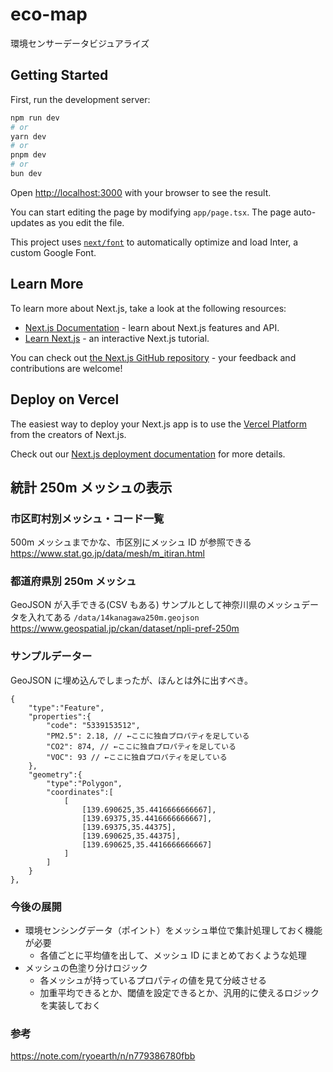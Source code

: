 # eco-map

環境センサーデータビジュアライズ

## Getting Started

First, run the development server:

```bash
npm run dev
# or
yarn dev
# or
pnpm dev
# or
bun dev
```

Open [http://localhost:3000](http://localhost:3000) with your browser to see the result.

You can start editing the page by modifying `app/page.tsx`. The page auto-updates as you edit the file.

This project uses [`next/font`](https://nextjs.org/docs/basic-features/font-optimization) to automatically optimize and load Inter, a custom Google Font.

## Learn More

To learn more about Next.js, take a look at the following resources:

- [Next.js Documentation](https://nextjs.org/docs) - learn about Next.js features and API.
- [Learn Next.js](https://nextjs.org/learn) - an interactive Next.js tutorial.

You can check out [the Next.js GitHub repository](https://github.com/vercel/next.js/) - your feedback and contributions are welcome!

## Deploy on Vercel

The easiest way to deploy your Next.js app is to use the [Vercel Platform](https://vercel.com/new?utm_medium=default-template&filter=next.js&utm_source=create-next-app&utm_campaign=create-next-app-readme) from the creators of Next.js.

Check out our [Next.js deployment documentation](https://nextjs.org/docs/deployment) for more details.

## 統計 250m メッシュの表示

### 市区町村別メッシュ・コード一覧

500m メッシュまでかな、市区別にメッシュ ID が参照できる
https://www.stat.go.jp/data/mesh/m_itiran.html

### 都道府県別 250m メッシュ

GeoJSON が入手できる(CSV もある)
サンプルとして神奈川県のメッシュデータを入れてある
`/data/14kanagawa250m.geojson`
https://www.geospatial.jp/ckan/dataset/npli-pref-250m

### サンプルデーター

GeoJSON に埋め込んでしまったが、ほんとは外に出すべき。

```
{
    "type":"Feature",
    "properties":{
        "code": "5339153512",
        "PM2.5": 2.18, // ←ここに独自プロパティを足している
        "CO2": 874, // ←ここに独自プロパティを足している
        "VOC": 93 // ←ここに独自プロパティを足している
    },
    "geometry":{
        "type":"Polygon",
        "coordinates":[
            [
                [139.690625,35.4416666666667],
                [139.69375,35.4416666666667],
                [139.69375,35.44375],
                [139.690625,35.44375],
                [139.690625,35.4416666666667]
            ]
        ]
    }
},
```

### 今後の展開

- 環境センシングデータ（ポイント）をメッシュ単位で集計処理しておく機能が必要
  - 各値ごとに平均値を出して、メッシュ ID にまとめておくような処理
- メッシュの色塗り分けロジック
  - 各メッシュが持っているプロパティの値を見て分岐させる
  - 加重平均できるとか、閾値を設定できるとか、汎用的に使えるロジックを実装しておく

### 参考

https://note.com/ryoearth/n/n779386780fbb
